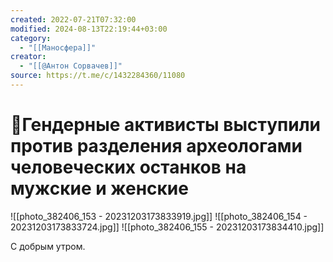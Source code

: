 ```yaml
---
created: 2022-07-21T07:32:00
modified: 2024-08-13T22:19:44+03:00
category:
  - "[[Маносфера]]"
creator:
  - "[[@Антон Сорвачев]]"
source: https://t.me/c/1432284360/11080
---
```


# 📰Гендерные активисты выступили против разделения археологами человеческих останков на мужские и женские

![[photo_382406_153 - 20231203173833919.jpg]]
![[photo_382406_154 - 20231203173833724.jpg]]
![[photo_382406_155 - 20231203173834410.jpg]]

С добрым утром.
